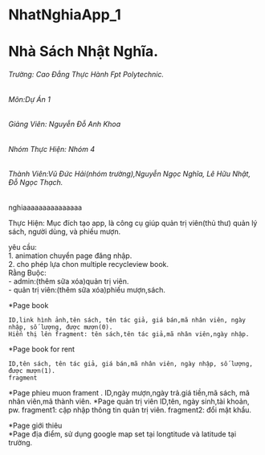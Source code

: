 # NhatNghiaApp_1
# Nhà Sách Nhật Nghĩa.

###### Trường: Cao Đẳng Thực Hành Fpt Polytechnic.
###### Môn:Dự Án 1
###### Giảng Viên: Nguyễn Đỗ Anh Khoa
###### Nhóm Thực Hiện: Nhóm 4
###### Thành Viên:Vũ Đức Hải(nhóm trường),Nguyễn Ngọc Nghĩa, Lê Hữu Nhật, Đỗ Ngọc Thạch.


nghiaaaaaaaaaaaaaaa

Thực Hiện:
Mục đích tạo app, là công cụ giúp quản trị viên(thủ thư) quản lý sách, người dùng, và phiếu mượn.

yêu cầu:</br>
	1. animation chuyển page đăng nhập.</br>
	2. cho phép lựa chon multiple recycleview book.</br>
Rằng Buộc:</br>
	- admin:(thêm sữa xóa)quản trị viên.</br>
	- quản trị viên:(thêm sữa xóa)phiếu mượn,sách.</br>


*Page book
	
	ID,link hình ảnh,tên sách, tên tác giả, giá bán,mã nhân viên, ngày nhập, số lượng, được mượn(0).
	Hiển thị lên fragment: tên sách,tên tác giả,mã nhân viên,ngày nhập.
	
*Page book for rent

	ID,tên sách, tên tác giả, giá bán,mã nhân viên, ngày nhập, số lượng, được mượn(1).
	fragment
	
*Page phieu muon
	frament .
	ID,ngày mượn,ngày trả.giá tiền,mã sách, mã nhân viên,mã thành viên.
*Page quản trị viên
	ID,tên, ngày sinh,tài khoản, pw.
	fragment1: cập nhập thông tin quản trị viên.
	fragment2: đổi mật khẩu.</br>
	
*Page giới thiêu</br>
*Page địa điểm, sử dụng google map set tại longtitude và latitude tại trường.</br>

	
	
	

	
